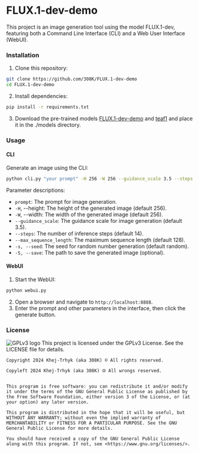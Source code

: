 # FLUX.1-dev-demo
This project is an image generation tool using the model FLUX.1-dev, featuring both a Command Line Interface (CLI) and a Web User Interface (WebUI).
### Installation
1. Clone this repository:
```bash
git clone https://github.com/308K/FLUX.1-dev-demo
cd FLUX.1-dev-demo
```
2. Install dependencies:
```bash
pip install -r requirements.txt
```
3. Download the pre-trained models [FLUX.1-dev-demo](https://huggingface.co/black-forest-labs/FLUX.1-dev) and [teaf1](https://huggingface.co/madebyollin/taef1) and place it in the ./models directory.
### Usage
#### CLI
Generate an image using the CLI:
```bash
python cli.py "your prompt" -H 256 -W 256 --guidance_scale 3.5 --steps 14 --max_sequence_length 128 -s 42 -S "output.png"
```
Parameter descriptions:
* `prompt`: The prompt for image generation.
* `-H`, --height: The height of the generated image (default 256).
* `-W`, --width: The width of the generated image (default 256).
* `--guidance_scale`: The guidance scale for image generation (default 3.5).
* `--steps`: The number of inference steps (default 14).
* `--max_sequence_length`: The maximum sequence length (default 128).
* `-s, --seed`: The seed for random number generation (default random).
* `-S, --save`: The path to save the generated image (optional).

#### WebUI
1. Start the WebUI:
```bash
python webui.py
```
2. Open a browser and navigate to `http://localhost:8888`.
3. Enter the prompt and other parameters in the interface, then click the generate button.
### License
![GPLv3 logo](https://www.gnu.org/graphics/gplv3-88x31.png)
This project is licensed under the GPLv3 License. See the LICENSE file for details.
```
Copyright 2024 Khej-Trhyk (aka 308K) © All rights reserved.

Copyleft 2024 Khej-Trhyk (aka 308K) 🄯 All wrongs reserved.

     
This program is free software: you can redistribute it and/or modify it under the terms of the GNU General Public License as published by the Free Software Foundation, either version 3 of the License, or (at your option) any later version.

This program is distributed in the hope that it will be useful, but WITHOUT ANY WARRANTY; without even the implied warranty of MERCHANTABILITY or FITNESS FOR A PARTICULAR PURPOSE. See the GNU General Public License for more details.

You should have received a copy of the GNU General Public License along with this program. If not, see <https://www.gnu.org/licenses/>. 
```